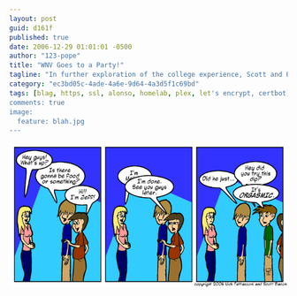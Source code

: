 ```yaml
---
layout: post
guid: d161f
published: true
date: 2006-12-29 01:01:01 -0500
author: "123-pope"
title: "WNV Goes to a Party!"
tagline: "In further exploration of the college experience, Scott and Pope attend a classic college party. We also include another new friend who has a problem. See if you can figure out what that might be. It\'s very subtle."
category: "ec3bd05c-4ade-4a6e-9d64-4a3d5f1c69bd"
tags: [blag, https, ssl, alonso, homelab, plex, let's encrypt, certbot]
comments: true
image:
  feature: blah.jpg
---
```


![](/assets/img/lol/comic49.png "He came. The joke is that he came. Prematurely. Yeah, it's fine, no one else got it either.")